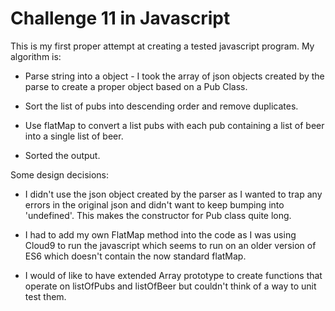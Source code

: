 # Challenge 11 in Javascript

This is my first proper attempt at creating a tested javascript program.
My algorithm is:

* Parse string into a object - I took the array of json objects created by the parse to create a proper object based on a Pub Class.
 
* Sort the list of pubs into descending order and remove duplicates. 

* Use flatMap to convert a list pubs with each pub containing a list of beer into a single list of beer.

* Sorted the output.

Some design decisions:

* I didn't use the json object created by the parser as I wanted to trap any errors in the original json and didn't want to keep bumping into 'undefined'. This makes the constructor for Pub class quite long.

* I had to add my own FlatMap method into the code as I was using Cloud9 to run the javascript which seems to run on an older version of ES6 which doesn't contain the now standard flatMap.

* I would of like to have extended Array prototype to create functions that operate on listOfPubs and listOfBeer but couldn't think of a way to unit test them.
